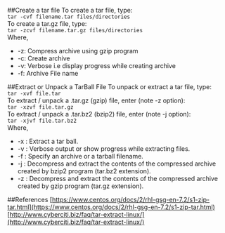 ##Create a tar file
To create a tar file, type:<br>
`tar -cvf filename.tar files/directories`<br>
To create a tar.gz file, type:<br>
`tar -zcvf filename.tar.gz files/directories`<br>
Where,<br>
* -z: Compress archive using gzip program
* -c: Create archive
* -v: Verbose i.e display progress while creating archive
* -f: Archive File name

##Extract or Unpack a TarBall File
To unpack or extract a tar file, type:<br>
`tar -xvf file.tar`<br>
To extract / unpack a .tar.gz (gzip) file, enter (note -z option):<br>
`tar -xzvf file.tar.gz`<br>
To extract / unpack a .tar.bz2 (bzip2) file, enter (note -j option):<br>
`tar -xjvf file.tar.bz2`<br>
Where,<br>
* -x : Extract a tar ball.
* -v : Verbose output or show progress while extracting files.
* -f : Specify an archive or a tarball filename.
* -j : Decompress and extract the contents of the compressed archive created by bzip2 program (tar.bz2 extension).
* -z : Decompress and extract the contents of the compressed archive created by gzip program (tar.gz extension).

##References
[https://www.centos.org/docs/2/rhl-gsg-en-7.2/s1-zip-tar.html](https://www.centos.org/docs/2/rhl-gsg-en-7.2/s1-zip-tar.html)<br>
[http://www.cyberciti.biz/faq/tar-extract-linux/](http://www.cyberciti.biz/faq/tar-extract-linux/)
